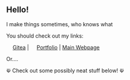 ## Hello!
I make things sometimes, who knows what

You should check out my links:

<img src="https://user-images.githubusercontent.com/72430668/231250232-bf3b0e31-2b08-4b47-af15-0a3a43149900.png" height=13> [Gitea](https://g2games.dev/git/) | <img src="https://g2games.dev/portfolio/images/g2_logo.png" height=13> [Portfolio](https://g2games.dev/portfolio) | [Main Webpage](https://g2games.dev)

Or....

⟱ Check out some possibly neat stuff below! ⟱
